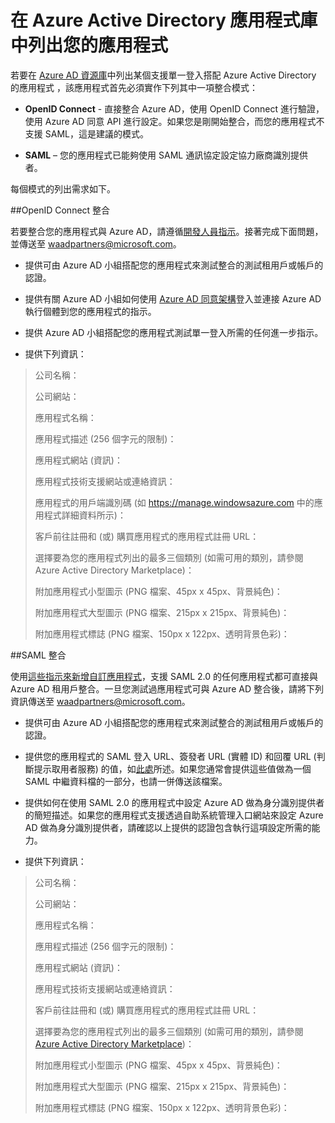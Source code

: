 <properties
   pageTitle="在 Azure Active Directory 應用程式庫中列出您的應用程式"
   description="如何列出 Azure Active Directory 組件庫中支援單一登入的應用程式 | Microsoft Azure"
   services="active-directory"
   documentationCenter="dev-center-name"
   authors="msmbaldwin"
   manager="mbaldwin"
   editor=""/>

<tags
   ms.service="active-directory"
   ms.devlang="na"
   ms.topic="article"
   ms.tgt_pltfrm="na"
   ms.workload="identity"
   ms.date="10/29/2015"
   ms.author="mbaldwin"/>


# 在 Azure Active Directory 應用程式庫中列出您的應用程式

若要在 [Azure AD 資源庫](https://azure.microsoft.com/marketplace/active-directory/all/)中列出某個支援單一登入搭配 Azure Active Directory 的應用程式 ，該應用程式首先必須實作下列其中一項整合模式：

* **OpenID Connect** - 直接整合 Azure AD，使用 OpenID Connect 進行驗證，使用 Azure AD 同意 API 進行設定。如果您是剛開始整合，而您的應用程式不支援 SAML，這是建議的模式。

* **SAML** – 您的應用程式已能夠使用 SAML 通訊協定設定協力廠商識別提供者。

每個模式的列出需求如下。

##OpenID Connect 整合

若要整合您的應用程式與 Azure AD，請遵循[開發人員指示](active-directory-authentication-scenarios.md)。接著完成下面問題，並傳送至 waadpartners@microsoft.com。

* 提供可由 Azure AD 小組搭配您的應用程式來測試整合的測試租用戶或帳戶的認證。  

* 提供有關 Azure AD 小組如何使用 [Azure AD 同意架構]( https://azure.microsoft.com/documentation/articles/active-directory-integrating-applications/#overview-of-the-consent-framework/)登入並連接 Azure AD 執行個體到您的應用程式的指示。

* 提供 Azure AD 小組搭配您的應用程式測試單一登入所需的任何進一步指示。

* 提供下列資訊：

> 公司名稱：
> 
> 公司網站：
> 
> 應用程式名稱：
> 
> 應用程式描述 (256 個字元的限制)：
> 
> 應用程式網站 (資訊)：
> 
> 應用程式技術支援網站或連絡資訊：
> 
> 應用程式的用戶端識別碼 (如 https://manage.windowsazure.com 中的應用程式詳細資料所示)：
> 
> 客戶前往註冊和 (或) 購買應用程式的應用程式註冊 URL：
> 
> 選擇要為您的應用程式列出的最多三個類別 (如需可用的類別，請參閱 Azure Active Directory Marketplace)：
> 
> 附加應用程式小型圖示 (PNG 檔案、45px x 45px、背景純色)：
> 
> 附加應用程式大型圖示 (PNG 檔案、215px x 215px、背景純色)：
> 
> 附加應用程式標誌 (PNG 檔案、150px x 122px、透明背景色彩)：

##SAML 整合

使用[這些指示來新增自訂應用程式](active-directory-saas-custom-apps.md)，支援 SAML 2.0 的任何應用程式都可直接與 Azure AD 租用戶整合。一旦您測試過應用程式可與 Azure AD 整合後，請將下列資訊傳送至 <waadpartners@microsoft.com>。

* 提供可由 Azure AD 小組搭配您的應用程式來測試整合的測試租用戶或帳戶的認證。  

* 提供您的應用程式的 SAML 登入 URL、簽發者 URL (實體 ID) 和回覆 URL (判斷提示取用者服務) 的值，如[此處](active-directory-saas-custom-apps.md)所述。如果您通常會提供這些值做為一個 SAML 中繼資料檔的一部分，也請一併傳送該檔案。

* 提供如何在使用 SAML 2.0 的應用程式中設定 Azure AD 做為身分識別提供者的簡短描述。如果您的應用程式支援透過自助系統管理入口網站來設定 Azure AD 做為身分識別提供者，請確認以上提供的認證包含執行這項設定所需的能力。

* 提供下列資訊：

> 公司名稱：
> 
> 公司網站：
> 
> 應用程式名稱：
> 
> 應用程式描述 (256 個字元的限制)：
> 
> 應用程式網站 (資訊)：
> 
> 應用程式技術支援網站或連絡資訊：
> 
> 客戶前往註冊和 (或) 購買應用程式的應用程式註冊 URL：
> 
> 選擇要為您的應用程式列出的最多三個類別 (如需可用的類別，請參閱 [Azure Active Directory Marketplace](https://azure.microsoft.com/marketplace/active-directory/))：
> 
> 附加應用程式小型圖示 (PNG 檔案、45px x 45px、背景純色)：
> 
> 附加應用程式大型圖示 (PNG 檔案、215px x 215px、背景純色)：
> 
> 附加應用程式標誌 (PNG 檔案、150px x 122px、透明背景色彩)：

<!---HONumber=AcomDC_0128_2016--->